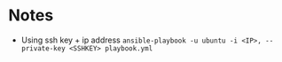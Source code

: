 # Notes
- Using ssh key + ip address `ansible-playbook -u ubuntu -i <IP>, --private-key <SSHKEY> playbook.yml`
